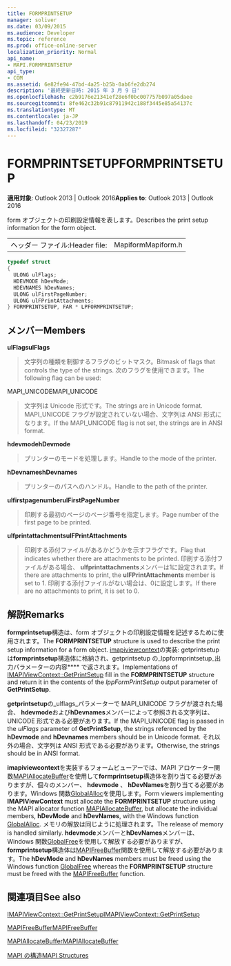 ```yaml
---
title: FORMPRINTSETUP
manager: soliver
ms.date: 03/09/2015
ms.audience: Developer
ms.topic: reference
ms.prod: office-online-server
localization_priority: Normal
api_name:
- MAPI.FORMPRINTSETUP
api_type:
- COM
ms.assetid: 6e82fe94-47bd-4a25-b25b-0ab6fe2db274
description: '最終更新日時: 2015 年 3 月 9 日'
ms.openlocfilehash: c2b9176e21341ef28e6f0bc007757b097a05daee
ms.sourcegitcommit: 8fe462c32b91c87911942c188f3445e85a54137c
ms.translationtype: MT
ms.contentlocale: ja-JP
ms.lasthandoff: 04/23/2019
ms.locfileid: "32327287"
---
```

# <a name="formprintsetup"></a><span data-ttu-id="47e3a-103">FORMPRINTSETUP</span><span class="sxs-lookup"><span data-stu-id="47e3a-103">FORMPRINTSETUP</span></span>

  
  
<span data-ttu-id="47e3a-104">**適用対象**: Outlook 2013 | Outlook 2016</span><span class="sxs-lookup"><span data-stu-id="47e3a-104">**Applies to**: Outlook 2013 | Outlook 2016</span></span> 
  
<span data-ttu-id="47e3a-105">form オブジェクトの印刷設定情報を表します。</span><span class="sxs-lookup"><span data-stu-id="47e3a-105">Describes the print setup information for the form object.</span></span> 
  
|||
|:-----|:-----|
|<span data-ttu-id="47e3a-106">ヘッダー ファイル:</span><span class="sxs-lookup"><span data-stu-id="47e3a-106">Header file:</span></span>  <br/> |<span data-ttu-id="47e3a-107">Mapiform</span><span class="sxs-lookup"><span data-stu-id="47e3a-107">Mapiform.h</span></span>  <br/> |
   
```cpp
typedef struct
{
  ULONG ulFlags;
  HDEVMODE hDevMode;
  HDEVNAMES hDevNames;
  ULONG ulFirstPageNumber;
  ULONG ulFPrintAttachments;
} FORMPRINTSETUP, FAR * LPFORMPRINTSETUP;

```

## <a name="members"></a><span data-ttu-id="47e3a-108">メンバー</span><span class="sxs-lookup"><span data-stu-id="47e3a-108">Members</span></span>

 <span data-ttu-id="47e3a-109">**ulFlags**</span><span class="sxs-lookup"><span data-stu-id="47e3a-109">**ulFlags**</span></span>
  
> <span data-ttu-id="47e3a-110">文字列の種類を制御するフラグのビットマスク。</span><span class="sxs-lookup"><span data-stu-id="47e3a-110">Bitmask of flags that controls the type of the strings.</span></span> <span data-ttu-id="47e3a-111">次のフラグを使用できます。</span><span class="sxs-lookup"><span data-stu-id="47e3a-111">The following flag can be used:</span></span>
    
<span data-ttu-id="47e3a-112">MAPI_UNICODE</span><span class="sxs-lookup"><span data-stu-id="47e3a-112">MAPI_UNICODE</span></span> 
  
> <span data-ttu-id="47e3a-113">文字列は Unicode 形式です。</span><span class="sxs-lookup"><span data-stu-id="47e3a-113">The strings are in Unicode format.</span></span> <span data-ttu-id="47e3a-114">MAPI_UNICODE フラグが設定されていない場合、文字列は ANSI 形式になります。</span><span class="sxs-lookup"><span data-stu-id="47e3a-114">If the MAPI_UNICODE flag is not set, the strings are in ANSI format.</span></span>
    
 <span data-ttu-id="47e3a-115">**hdevmode**</span><span class="sxs-lookup"><span data-stu-id="47e3a-115">**hDevmode**</span></span>
  
> <span data-ttu-id="47e3a-116">プリンターのモードを処理します。</span><span class="sxs-lookup"><span data-stu-id="47e3a-116">Handle to the mode of the printer.</span></span>
    
 <span data-ttu-id="47e3a-117">**hDevnames**</span><span class="sxs-lookup"><span data-stu-id="47e3a-117">**hDevnames**</span></span>
  
> <span data-ttu-id="47e3a-118">プリンターのパスへのハンドル。</span><span class="sxs-lookup"><span data-stu-id="47e3a-118">Handle to the path of the printer.</span></span>
    
 <span data-ttu-id="47e3a-119">**ulfirstpagenumber**</span><span class="sxs-lookup"><span data-stu-id="47e3a-119">**ulFirstPageNumber**</span></span>
  
> <span data-ttu-id="47e3a-120">印刷する最初のページのページ番号を指定します。</span><span class="sxs-lookup"><span data-stu-id="47e3a-120">Page number of the first page to be printed.</span></span>
    
 <span data-ttu-id="47e3a-121">**ulfprintattachments**</span><span class="sxs-lookup"><span data-stu-id="47e3a-121">**ulFPrintAttachments**</span></span>
  
> <span data-ttu-id="47e3a-122">印刷する添付ファイルがあるかどうかを示すフラグです。</span><span class="sxs-lookup"><span data-stu-id="47e3a-122">Flag that indicates whether there are attachments to be printed.</span></span> <span data-ttu-id="47e3a-123">印刷する添付ファイルがある場合、 **ulfprintattachments**メンバーは1に設定されます。</span><span class="sxs-lookup"><span data-stu-id="47e3a-123">If there are attachments to print, the **ulFPrintAttachments** member is set to 1.</span></span> <span data-ttu-id="47e3a-124">印刷する添付ファイルがない場合は、0に設定します。</span><span class="sxs-lookup"><span data-stu-id="47e3a-124">If there are no attachments to print, it is set to 0.</span></span> 
    
## <a name="remarks"></a><span data-ttu-id="47e3a-125">解説</span><span class="sxs-lookup"><span data-stu-id="47e3a-125">Remarks</span></span>

<span data-ttu-id="47e3a-126">**formprintsetup**構造は、form オブジェクトの印刷設定情報を記述するために使用されます。</span><span class="sxs-lookup"><span data-stu-id="47e3a-126">The **FORMPRINTSETUP** structure is used to describe the print setup information for a form object.</span></span> <span data-ttu-id="47e3a-127">[imapiviewcontext](imapiviewcontext-getprintsetup.md)の実装: getprintsetup は**formprintsetup**構造体に格納され、getprintsetup の_lppformprintsetup_出力パラメーターの内容\*\*\*\* で返されます。</span><span class="sxs-lookup"><span data-stu-id="47e3a-127">Implementations of [IMAPIViewContext::GetPrintSetup](imapiviewcontext-getprintsetup.md) fill in the **FORMPRINTSETUP** structure and return it in the contents of the  _lppFormPrintSetup_ output parameter of **GetPrintSetup**.</span></span>
  
<span data-ttu-id="47e3a-128">**getprintsetup**の_ulflags_パラメーターで MAPI_UNICODE フラグが渡された場合、 **hdevmode**および**hDevnames**メンバーによって参照される文字列は、UNICODE 形式である必要があります。</span><span class="sxs-lookup"><span data-stu-id="47e3a-128">If the MAPI_UNICODE flag is passed in the  _ulFlags_ parameter of **GetPrintSetup**, the strings referenced by the **hDevmode** and **hDevnames** members should be in Unicode format.</span></span> <span data-ttu-id="47e3a-129">それ以外の場合、文字列は ANSI 形式である必要があります。</span><span class="sxs-lookup"><span data-stu-id="47e3a-129">Otherwise, the strings should be in ANSI format.</span></span> 
  
<span data-ttu-id="47e3a-130">**imapiviewcontext**を実装するフォームビューアーでは、MAPI アロケーター関数[MAPIAllocateBuffer](mapiallocatebuffer.md)を使用して**formprintsetup**構造体を割り当てる必要がありますが、個々のメンバー、 **hdevmode** 、 **hDevNames**を割り当てる必要があります。Windows 関数[GlobalAlloc](https://go.microsoft.com/fwlink/?LinkId=132110)を使用します。</span><span class="sxs-lookup"><span data-stu-id="47e3a-130">Form viewers implementing **IMAPIViewContext** must allocate the **FORMPRINTSETUP** structure using the MAPI allocator function [MAPIAllocateBuffer](mapiallocatebuffer.md), but allocate the individual members, **hDevMode** and **hDevNames**, with the Windows function [GlobalAlloc](https://go.microsoft.com/fwlink/?LinkId=132110).</span></span> <span data-ttu-id="47e3a-131">メモリの解放は同じように処理されます。</span><span class="sxs-lookup"><span data-stu-id="47e3a-131">The release of memory is handled similarly.</span></span> <span data-ttu-id="47e3a-132">**hdevmode**メンバーと**hDevNames**メンバーは、Windows 関数[GlobalFree](https://go.microsoft.com/fwlink/?LinkId=132108)を使用して解放する必要がありますが、 **formprintsetup**構造体は[MAPIFreeBuffer](mapifreebuffer.md)関数を使用して解放する必要があります。</span><span class="sxs-lookup"><span data-stu-id="47e3a-132">The **hDevMode** and **hDevNames** members must be freed using the Windows function [GlobalFree](https://go.microsoft.com/fwlink/?LinkId=132108) whereas the **FORMPRINTSETUP** structure must be freed with the [MAPIFreeBuffer](mapifreebuffer.md) function.</span></span> 
  
## <a name="see-also"></a><span data-ttu-id="47e3a-133">関連項目</span><span class="sxs-lookup"><span data-stu-id="47e3a-133">See also</span></span>



[<span data-ttu-id="47e3a-134">IMAPIViewContext::GetPrintSetup</span><span class="sxs-lookup"><span data-stu-id="47e3a-134">IMAPIViewContext::GetPrintSetup</span></span>](imapiviewcontext-getprintsetup.md)
  
[<span data-ttu-id="47e3a-135">MAPIFreeBuffer</span><span class="sxs-lookup"><span data-stu-id="47e3a-135">MAPIFreeBuffer</span></span>](mapifreebuffer.md)
  
[<span data-ttu-id="47e3a-136">MAPIAllocateBuffer</span><span class="sxs-lookup"><span data-stu-id="47e3a-136">MAPIAllocateBuffer</span></span>](mapiallocatebuffer.md)


[<span data-ttu-id="47e3a-137">MAPI の構造</span><span class="sxs-lookup"><span data-stu-id="47e3a-137">MAPI Structures</span></span>](mapi-structures.md)

